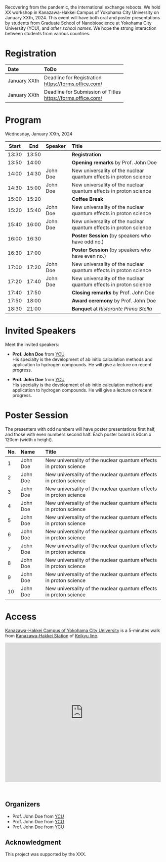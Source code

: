 Recovering from the pandemic, the international exchange reboots. We hold XX workshop in Kanazawa-Hakkei Campus of Yokohama City University on January XXth, 2024. This event will have both oral and poster presentations by students from Graduate School of Nanobioscience at Yokohama City University (YCU), and _other school names_. We hope the strong interaction between students from various countries.

# Registration

| Date | ToDo |
| :--- | :--- |
| January XXth | Deadline for Registration <br> https://forms.office.com/ |
| January XXth | Deadline for Submission of Titles <br> https://forms.office.com/ |

# Program

Wednesday, January XXth, 2024

| Start | End   | Speaker | Title |
| :---: | :---: | :------ | :---- |
| 13:30 | 13:50 | | **Registration** |
| 13:50 | 14:00 | | **Opening remarks** by Prof. John Doe |
| 14:00 | 14:30 | John Doe | New universality of the nuclear quantum effects in proton science |
| 14:30 | 15:00 | John Doe | New universality of the nuclear quantum effects in proton science |
| 15:00 | 15:20 | | **Coffee Break** |
| 15:20 | 15:40 | John Doe | New universality of the nuclear quantum effects in proton science |
| 15:40 | 16:00 | John Doe | New universality of the nuclear quantum effects in proton science |
| 16:00 | 16:30 | | **Poster Session** (by speakers who have odd no.) |
| 16:30 | 17:00 | | **Poster Session** (by speakers who have even no.) |
| 17:00 | 17:20 | John Doe | New universality of the nuclear quantum effects in proton science |
| 17:20 | 17:40 | John Doe | New universality of the nuclear quantum effects in proton science |
| 17:40 | 17:50 | | **Closing remarks** by Prof. John Doe |
| 17:50 | 18:00 | | **Award ceremony** by Prof. John Doe |
| 18:30 | 21:00 | | **Banquet** at _Ristorante Prima Stella_ |

# Invited Speakers

Meet the invited speakers:

- __Prof. John Doe__ from [YCU](https://www-user.yokohama-cu.ac.jp/~tachi/member.html)
  <br>His specialty is the development of ab initio calculation methods and application to hydrogen compounds. He will give a lecture on recent progress.

- __Prof. John Doe__ from [YCU](https://www-user.yokohama-cu.ac.jp/~tachi/member.html)
  <br>His specialty is the development of ab initio calculation methods and application to hydrogen compounds. He will give a lecture on recent progress.

# Poster Session

The presenters with odd numbers will have poster presentations first half, and those with even numbers second half. Each poster board is 90cm x 120cm (width x height).

| No. | Name | Title |
| :-- | :--- | :---- |
|  1 | John Doe | New universality of the nuclear quantum effects in proton science |
|  2 | John Doe | New universality of the nuclear quantum effects in proton science |
|  3 | John Doe | New universality of the nuclear quantum effects in proton science |
|  4 | John Doe | New universality of the nuclear quantum effects in proton science |
|  5 | John Doe | New universality of the nuclear quantum effects in proton science |
|  6 | John Doe | New universality of the nuclear quantum effects in proton science |
|  7 | John Doe | New universality of the nuclear quantum effects in proton science |
|  8 | John Doe | New universality of the nuclear quantum effects in proton science |
|  9 | John Doe | New universality of the nuclear quantum effects in proton science |
| 10 | John Doe | New universality of the nuclear quantum effects in proton science |

# Access

[Kanazawa-Hakkei Campus of Yokohama City University](https://goo.gl/maps/UwE5dQeStBsi8jVu5) is a 5-minutes walk from [Kanazawa-Hakkei Station](https://maps.app.goo.gl/mWU5TP94mPia5UZX8) of [Keikyu line](https://www.haneda-tokyo-access.com/en/).

<iframe src="https://www.google.com/maps/embed?pb=!1m14!1m8!1m3!1d13019.591406458434!2d139.5989118!3d35.333358!3m2!1i1024!2i768!4f13.1!3m3!1m2!1s0x601843fd143d2285%3A0xa2bfcf87b9aac00d!2sYokohama%20City%20University%20Kanazawa-Hakkei%20Campus!5e0!3m2!1sen!2sjp!4v1704183177009!5m2!1sen!2sjp" width="600" height="450" style="border:0;margin-bottom:30px; max-width: 100%;" allowfullscreen="" loading="lazy" referrerpolicy="no-referrer-when-downgrade"></iframe>

## Organizers

- Prof. John Doe from [YCU](https://www-user.yokohama-cu.ac.jp/~tachi/member.html)
- Prof. John Doe from [YCU](https://www-user.yokohama-cu.ac.jp/~tachi/member.html)
- Prof. John Doe from [YCU](https://www-user.yokohama-cu.ac.jp/~tachi/member.html)

## Acknowledgment

This project was supported by the XXX.
